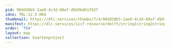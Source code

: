 ```yaml
---
pid: 90dd38b5-2ae8-4c3d-80af-d9d3bdb1f62f
idno: TRL-12.5-R04
thumbnail: https://dlc.services/thumbs/7/4/90dd38b5-2ae8-4c3d-80af-d9d3bdb1f62f/full/400,339/0/default.jpg
manifest: https://dlc.services/iiif-resource/delft/string1string2string3/kaartenproject-2007/TRL-12.5-R04
order: '754'
layout: map
collection: kaartenproject
---
```

